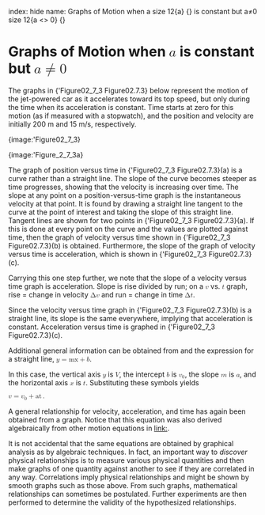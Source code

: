 index: hide
name: Graphs of Motion when a size 12{a} {} is constant but a≠0 size 12{a <> 0} {}

# Graphs of Motion when <math xmlns:m="http://www.w3.org/1998/Math/MathML" xmlns="http://cnx.rice.edu/cnxml"><semantics><mrow><mrow><mi>a</mi></mrow><mrow/></mrow><annotation encoding="StarMath 5.0"> size 12&#123;a&#125; &#123;&#125;</annotation></semantics></math> is constant but <math xmlns:m="http://www.w3.org/1998/Math/MathML" xmlns="http://cnx.rice.edu/cnxml"><semantics><mrow><mrow><mrow><mi>a</mi><mo stretchy="false">≠</mo><mn>0</mn></mrow></mrow><mrow/></mrow><annotation encoding="StarMath 5.0"> size 12&#123;a &lt;&gt; 0&#125; &#123;&#125;</annotation></semantics></math>

The graphs in {'Figure02_7_3 Figure02.7.3} below represent the motion of the jet-powered car as it accelerates toward its top speed, but only during the time when its acceleration is constant. Time starts at zero for this motion (as if measured with a stopwatch), and the position and velocity are initially 200 m and 15 m/s, respectively.


{image:'Figure02_7_3}
        


{image:'Figure_2_7_3a}
        

The graph of position versus time in {'Figure02_7_3 Figure02.7.3}(a) is a curve rather than a straight line. The slope of the curve becomes steeper as time progresses, showing that the velocity is increasing over time. The slope at any point on a position-versus-time graph is the instantaneous velocity at that point. It is found by drawing a straight line tangent to the curve at the point of interest and taking the slope of this straight line. Tangent lines are shown for two points in {'Figure02_7_3 Figure02.7.3}(a). If this is done at every point on the curve and the values are plotted against time, then the graph of velocity versus time shown in {'Figure02_7_3 Figure02.7.3}(b) is obtained. Furthermore, the slope of the graph of velocity versus time is acceleration, which is shown in {'Figure02_7_3 Figure02.7.3}(c).

Carrying this one step further, we note that the slope of a velocity versus time graph is acceleration. Slope is rise divided by run; on a <math xmlns:q="http://cnx.rice.edu/qml/1.0" xmlns:m="http://www.w3.org/1998/Math/MathML" xmlns="http://cnx.rice.edu/cnxml"><semantics><mrow><mrow><mi>v</mi></mrow><mrow/></mrow><annotation encoding="StarMath 5.0"> size 12&#123;v&#125; &#123;&#125;</annotation></semantics></math> vs. <math xmlns:q="http://cnx.rice.edu/qml/1.0" xmlns:m="http://www.w3.org/1998/Math/MathML" xmlns="http://cnx.rice.edu/cnxml"><semantics><mrow><mrow><mi>t</mi></mrow></mrow></semantics></math> graph, rise = change in velocity <math xmlns:q="http://cnx.rice.edu/qml/1.0" xmlns:m="http://www.w3.org/1998/Math/MathML" xmlns="http://cnx.rice.edu/cnxml"><semantics><mrow><mrow><mn>Δ</mn><mi fontstyle="italic">v</mi></mrow><mrow/></mrow><annotation encoding="StarMath 5.0"> size 12&#123;Dv&#125; &#123;&#125;</annotation></semantics></math> and run = change in time <math xmlns:q="http://cnx.rice.edu/qml/1.0" xmlns:m="http://www.w3.org/1998/Math/MathML" xmlns="http://cnx.rice.edu/cnxml"><semantics><mrow><mrow><mn>Δ</mn><mi fontstyle="italic">t</mi></mrow><mrow/></mrow><annotation encoding="StarMath 5.0"> size 12&#123;Dt&#125; &#123;&#125;</annotation></semantics></math>.

Since the velocity versus time graph in {'Figure02_7_3 Figure02.7.3}(b) is a straight line, its slope is the same everywhere, implying that acceleration is constant. Acceleration versus time is graphed in {'Figure02_7_3 Figure02.7.3}(c).

Additional general information can be obtained from  and the expression for a straight line, <math xmlns:q="http://cnx.rice.edu/qml/1.0" xmlns:m="http://www.w3.org/1998/Math/MathML" xmlns="http://cnx.rice.edu/cnxml"><semantics><mrow><mrow><mrow><mi>y</mi><mo stretchy="false">=</mo><mrow><mstyle fontstyle="italic"><mrow><mtext>mx</mtext></mrow></mstyle><mo stretchy="false">+</mo><mi>b</mi></mrow></mrow></mrow><mrow/></mrow><annotation encoding="StarMath 5.0"> size 12&#123;y= ital &quot;mx&quot;+b&#125; &#123;&#125;</annotation></semantics></math>.

In this case, the vertical axis <math xmlns:q="http://cnx.rice.edu/qml/1.0" xmlns:m="http://www.w3.org/1998/Math/MathML" xmlns="http://cnx.rice.edu/cnxml"><semantics><mrow><mrow><mi>y</mi></mrow><mrow/></mrow><annotation encoding="StarMath 5.0"> size 12&#123;y&#125; &#123;&#125;</annotation></semantics></math> is <math xmlns:q="http://cnx.rice.edu/qml/1.0" xmlns:m="http://www.w3.org/1998/Math/MathML" xmlns="http://cnx.rice.edu/cnxml"><semantics><mrow><mrow><mi>V</mi></mrow><mrow/></mrow><annotation encoding="StarMath 5.0"> size 12&#123;V&#125; &#123;&#125;</annotation></semantics></math>, the intercept <math xmlns:q="http://cnx.rice.edu/qml/1.0" xmlns:m="http://www.w3.org/1998/Math/MathML" xmlns="http://cnx.rice.edu/cnxml"><semantics><mrow><mrow><mi>b</mi></mrow><mrow/></mrow><annotation encoding="StarMath 5.0"> size 12&#123;b&#125; &#123;&#125;</annotation></semantics></math> is <math xmlns:q="http://cnx.rice.edu/qml/1.0" xmlns:m="http://www.w3.org/1998/Math/MathML" xmlns="http://cnx.rice.edu/cnxml"><semantics><mrow><mrow><msub><mi>v</mi><mrow><mn>0</mn></mrow></msub></mrow><mrow/></mrow><annotation encoding="StarMath 5.0"> size 12&#123;v rSub &#123; size 8&#123;0&#125; &#125; &#125; &#123;&#125;</annotation></semantics></math>, the slope <math xmlns:q="http://cnx.rice.edu/qml/1.0" xmlns:m="http://www.w3.org/1998/Math/MathML" xmlns="http://cnx.rice.edu/cnxml"><semantics><mrow><mrow><mi>m</mi></mrow><mrow/></mrow><annotation encoding="StarMath 5.0"> size 12&#123;m&#125; &#123;&#125;</annotation></semantics></math> is <math xmlns:q="http://cnx.rice.edu/qml/1.0" xmlns:m="http://www.w3.org/1998/Math/MathML" xmlns="http://cnx.rice.edu/cnxml"><semantics><mrow><mrow><mi>a</mi></mrow><mrow/></mrow><annotation encoding="StarMath 5.0"> size 12&#123;a&#125; &#123;&#125;</annotation></semantics></math>, and the horizontal axis <math xmlns:q="http://cnx.rice.edu/qml/1.0" xmlns:m="http://www.w3.org/1998/Math/MathML" xmlns="http://cnx.rice.edu/cnxml"><semantics><mrow><mrow><mi>x</mi></mrow><mrow/></mrow><annotation encoding="StarMath 5.0"> size 12&#123;x&#125; &#123;&#125;</annotation></semantics></math> is <math xmlns:q="http://cnx.rice.edu/qml/1.0" xmlns:m="http://www.w3.org/1998/Math/MathML" xmlns="http://cnx.rice.edu/cnxml"><semantics><mrow><mrow><mi>t</mi></mrow><mrow/></mrow><annotation encoding="StarMath 5.0"> size 12&#123;t&#125; &#123;&#125;</annotation></semantics></math>. Substituting these symbols yields

<math xmlns:m="http://www.w3.org/1998/Math/MathML" xmlns="http://cnx.rice.edu/cnxml"><semantics><mrow><mrow><mrow><mi>v</mi><mo stretchy="false">=</mo><mrow><msub><mi>v</mi><mrow><mn>0</mn></mrow></msub><mo stretchy="false">+</mo><mstyle fontstyle="italic"><mrow><mtext>at</mtext></mrow></mstyle></mrow><mo>.</mo></mrow></mrow><mrow/></mrow><annotation encoding="StarMath 5.0"> size 12&#123;v=v rSub &#123; size 8&#123;0&#125; &#125; + ital &quot;at&quot;&#125; &#123;&#125;</annotation></semantics></math>

A general relationship for velocity, acceleration, and time has again been obtained from a graph. Notice that this equation was also derived algebraically from other motion equations in <link:>.

 

It is not accidental that the same equations are obtained by graphical analysis as by algebraic techniques. In fact, an important way to  *discover* physical relationships is to measure various physical quantities and then make graphs of one quantity against another to see if they are correlated in any way. Correlations imply physical relationships and might be shown by smooth graphs such as those above. From such graphs, mathematical relationships can sometimes be postulated. Further experiments are then performed to determine the validity of the hypothesized relationships.
